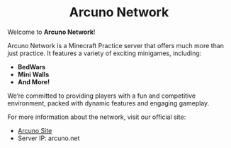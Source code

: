 <div align="center">
  <h1>Arcuno Network</h1>
</div>

Welcome to **Arcuno Network**!

Arcuno Network is a Minecraft Practice server that offers much more than just practice. It features a variety of exciting minigames, including:

- **BedWars**
- **Mini Walls**
- **And More!**

We’re committed to providing players with a fun and competitive environment, packed with dynamic features and engaging gameplay.

For more information about the network, visit our official site:  
- [Arcuno Site](https://arcuno.net)
- Server IP: arcuno.net
